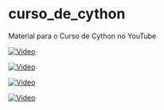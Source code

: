 # curso_de_cython
Material para o Curso de Cython no YouTube

[![Video](https://img.youtube.com/vi/3g-1pP_x6BU/0.jpg)](https://www.youtube.com/watch?v=3g-1pP_x6BU)


[![Video](https://img.youtube.com/vi/oynHwmmtmH4/0.jpg)](https://www.youtube.com/watch?v=oynHwmmtmH4)

[![Video](https://img.youtube.com/vi/S3SfG4AJgLM/0.jpg)](https://www.youtube.com/watch?v=S3SfG4AJgLM)

[![Video](https://img.youtube.com/vi/e5Eix-f7h4Y/0.jpg)](https://www.youtube.com/watch?v=e5Eix-f7h4Y)

